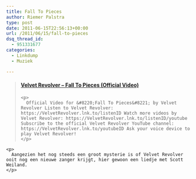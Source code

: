 ```yaml
---
title: Fall To Pieces
author: Riemer Palstra
type: post
date: 2011-06-15T22:56:13+00:00
url: /2011/06/15/fall-to-pieces
dsq_thread_id:
  - 951331677
categories:
  - Linkdump
  - Muziek

---
```

<div class="jetpack-video-wrapper">
  <blockquote class="embedly-card" data-card-controls="1" data-card-align="center" data-card-theme="light" data-card-key="73889b54693b4545a951fdf7237318d2">
    <h4>
      <a href="http://www.youtube.com/watch?v=9JhsUFuqbCM">Velvet Revolver &#8211; Fall To Pieces (Official Video)</a>
    </h4>
    
    <p>
      Official Video for &#8220;Fall To Pieces&#8221; by Velvet Revolver Listen to Velvet Revolver: https://VelvetRevolver.lnk.to/listenID Watch more videos by Velvet Revolver: https://VelvetRevolver.lnk.to/listenID/youtube Subscribe to the official Velvet Revolver YouTube channel: https://VelvetRevolver.lnk.to/youtubeID Ask your voice device to play Velvet Revolver!
    </p>
  </blockquote>
  
  <p>
    </div> 
    
    <p>
      Aangezien het nog steeds een groot mysterie is of Velvet Revolver ooit nog een nieuwe zanger krijgt, hier gewoon een liedje met Scott Weiland.
    </p>